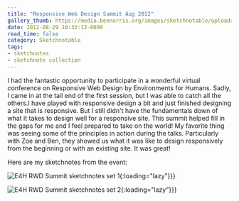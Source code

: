 ```yaml
---
title: "Responsive Web Design Summit Aug 2012"
gallery_thumb: https://media.bennorris.org/images/sketchnotable/uploads/2021/8086e40a71.jpg
date: 2012-08-29 10:32:13-0600
read_time: false
category: Sketchnotable
tags:
- sketchnotes
- sketchnote collection
---
```


I had the fantastic opportunity to participate in a wonderful virtual conference on Responsive Web Design by Environments for Humans. Sadly, I came in at the tail end of the first session, but I was able to catch all the others.I have played with responsive design a bit and just finished designing a site that is responsive. But I still didn't have the fundamentals down of what it takes to design well for a responsive site. This summit helped fill in the gaps for me and I feel prepared to take on the world! My favorite thing was seeing some of the principles in action during the talks. Particularly with Zoe and Ben, they showed us what it was like to design responsively from the beginning or with an existing site. It was great!

Here are my sketchnotes from the event:

![E4H RWD Summit sketchnotes set 1](https://media.bennorris.org/images/sketchnotable/uploads/2021/8086e40a71.jpg){:loading="lazy"}}}

![E4H RWD Summit sketchnotes set 2](https://media.bennorris.org/images/sketchnotable/uploads/2021/1031f7e09a.jpg){:loading="lazy"}}}

